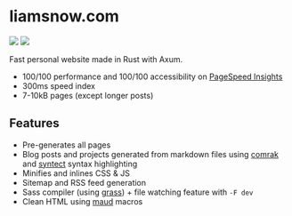 # liamsnow.com

![](https://liamsnow.com/static/images/liamsnow_com_pagespeed.png)
![](https://liamsnow.com/static/images/liamsnow_com_gt.png)

Fast personal website made in Rust with Axum.

 - 100/100 performance and 100/100 accessibility on [PageSpeed Insights](https://pagespeed.web.dev)
 - 300ms speed index
 - 7-10kB pages (except longer posts)

## Features
 - Pre-generates all pages
 - Blog posts and projects generated from markdown files using [comrak](https://crates.io/crates/comrak) and [syntect](https://crates.io/crates/syntect) syntax highlighting
 - Minifies and inlines CSS & JS
 - Sitemap and RSS feed generation
 - Sass compiler (using [grass](https://crates.io/crates/grass)) + file watching feature with `-F dev`
 - Clean HTML using [maud](https://crates.io/crates/maud) macros
